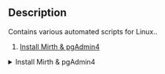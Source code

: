 ## Description

Contains various automated scripts for Linux..


1. [Install Mirth & pgAdmin4](https://github.com/caglaryalcin/linux-scripts#install-mirth--pgadmin4)

<details><summary>Install Mirth & pgAdmin4</summary>
 
### Install Mirth & pgAdmin4

Before running, you must give run permission with the following command.

```
wget https://raw.githubusercontent.com/caglaryalcin/linux-scripts/main/scripts/pg4-mirth.sh
```
```
sudo chmod +x pg4-mirth.sh
```
```
sudo ./pg4-mirth.sh
```

This script does exactly the following;

- Checks your internet
- System update & upgrade
- Install http-tools
- Install mirth connect
- Install pgAdmin4
- Set user passwords for pgadmin & mirth


> **_NOTE:_**  After the ubuntu-based distro's is first setup, you can install Mirth Connect and pgAdmin4 in with this script.
<p>
</details>
